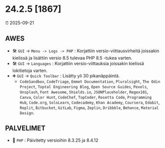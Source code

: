 # 24.2.5 [1867]

⏰ 2025-09-21

## AWES
- 🛠️ `GUI` -> `Menu -> Logs -> PHP` : Korjattiin versio-viittausvirheitä joissakin kielissä ja lisättiin versio 8.5 tulevaa PHP 8.5 -tukea varten.
- 🛠️ `GUI` -> `Languages` : Korjattiin versio-viittauksia joissakin kielissä lokitietoja varten.
- ➕ `GUI` -> `Quick Toolbar` : Lisätty yli 30 pikanäppäintä.
    - `CodeSandbox`, `CodeTriage`, `Emmet Documentation`, `Pluralsight`, `The Odin Project`, `Toptal Engineering Blog`, `Open Source Guides`, `Pexels`, `Unsplash`, `Font Awesome`, `Shields.io`, `JSONPlaceholder`, `Regex101`, `Canva`, `Color Hunt`, `CodeChef`, `TopCoder`, `Rosetta Code`, `Programming Hub`, `Code.org`, `SoloLearn`, `Codecademy`, `Khan Academy`, `Coursera`, `Edabit`, `Replit`, `Bitbucket`, `GitLab`, `Figma`, `Zeplin`, `Dribbble`, `Behance`, `Material Design`.

## PALVELIMET
- 🔄 `PHP` : Päivitetty versioihin 8.3.25 ja 8.4.12
